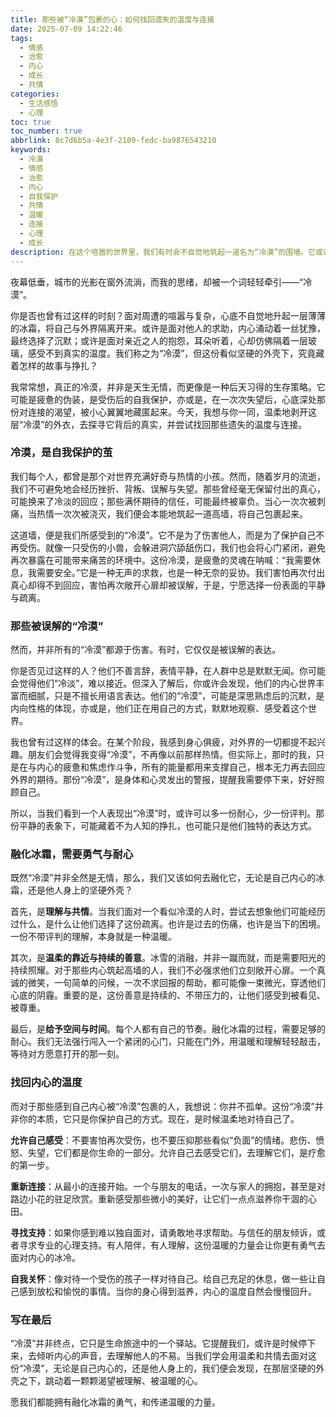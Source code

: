 ```yaml
---
title: 那些被“冷漠”包裹的心：如何找回遗失的温度与连接
date: 2025-07-09 14:22:46
tags:
  - 情感
  - 治愈
  - 内心
  - 成长
  - 共情
categories:
  - 生活感悟
  - 心理
toc: true
toc_number: true
abbrlink: 8c7d6b5a-4e3f-2109-fedc-ba9876543210
keywords:
  - 冷漠
  - 情感
  - 治愈
  - 内心
  - 自我保护
  - 共情
  - 温暖
  - 连接
  - 心理
  - 成长
description: 在这个喧嚣的世界里，我们有时会不自觉地筑起一道名为“冷漠”的围墙。它或许是自我保护，或许是疲惫的伪装。但在这份看似坚硬的背后，往往藏着一颗渴望被理解、被温暖的心。这篇文章，将带你一同探寻冷漠的深层原因，并温柔地指引你，如何一步步融化冰霜，重新感受生命中那些真挚的连接与爱。
---
```


夜幕低垂，城市的光影在窗外流淌，而我的思绪，却被一个词轻轻牵引——“冷漠”。

你是否也曾有过这样的时刻？面对周遭的喧嚣与复杂，心底不自觉地升起一层薄薄的冰霜，将自己与外界隔离开来。或许是面对他人的求助，内心涌动着一丝犹豫，最终选择了沉默；或许是面对亲近之人的抱怨，耳朵听着，心却仿佛隔着一层玻璃，感受不到真实的温度。我们称之为“冷漠”，但这份看似坚硬的外壳下，究竟藏着怎样的故事与挣扎？

我常常想，真正的冷漠，并非是天生无情，而更像是一种后天习得的生存策略。它可能是疲惫的伪装，是受伤后的自我保护，亦或是，在一次次失望后，心底深处那份对连接的渴望，被小心翼翼地藏匿起来。今天，我想与你一同，温柔地剥开这层“冷漠”的外衣，去探寻它背后的真实，并尝试找回那些遗失的温度与连接。

### 冷漠，是自我保护的茧

我们每个人，都曾是那个对世界充满好奇与热情的小孩。然而，随着岁月的流逝，我们不可避免地会经历挫折、背叛、误解与失望。那些曾经毫无保留付出的真心，可能换来了冷淡的回应；那些满怀期待的信任，可能最终被辜负。当心一次次被刺痛，当热情一次次被浇灭，我们便会本能地筑起一道高墙，将自己包裹起来。

这道墙，便是我们所感受到的“冷漠”。它不是为了伤害他人，而是为了保护自己不再受伤。就像一只受伤的小兽，会躲进洞穴舔舐伤口，我们也会将心门紧闭，避免再次暴露在可能带来痛苦的环境中。这份冷漠，是疲惫的灵魂在呐喊：“我需要休息，我需要安全。”它是一种无声的求救，也是一种无奈的妥协。我们害怕再次付出真心却得不到回应，害怕再次敞开心扉却被误解，于是，宁愿选择一份表面的平静与疏离。

### 那些被误解的“冷漠”

然而，并非所有的“冷漠”都源于伤害。有时，它仅仅是被误解的表达。

你是否见过这样的人？他们不善言辞，表情平静，在人群中总是默默无闻。你可能会觉得他们“冷淡”，难以接近。但深入了解后，你或许会发现，他们的内心世界丰富而细腻，只是不擅长用语言表达。他们的“冷漠”，可能是深思熟虑后的沉默，是内向性格的体现，亦或是，他们正在用自己的方式，默默地观察、感受着这个世界。

我也曾有过这样的体会。在某个阶段，我感到身心俱疲，对外界的一切都提不起兴趣。朋友们会觉得我变得“冷漠”，不再像以前那样热情。但实际上，那时的我，只是在与内心的疲惫和焦虑作斗争，所有的能量都用来支撑自己，根本无力再去回应外界的期待。那份“冷漠”，是身体和心灵发出的警报，提醒我需要停下来，好好照顾自己。

所以，当我们看到一个人表现出“冷漠”时，或许可以多一份耐心，少一份评判。那份平静的表象下，可能藏着不为人知的挣扎，也可能只是他们独特的表达方式。

### 融化冰霜，需要勇气与耐心

既然“冷漠”并非全然是无情，那么，我们又该如何去融化它，无论是自己内心的冰霜，还是他人身上的坚硬外壳？

首先，是**理解与共情**。当我们面对一个看似冷漠的人时，尝试去想象他们可能经历过什么，是什么让他们选择了这份疏离。也许是过去的伤痛，也许是当下的困境。一份不带评判的理解，本身就是一种温暖。

其次，是**温柔的靠近与持续的善意**。冰雪的消融，并非一蹴而就，而是需要阳光的持续照耀。对于那些内心筑起高墙的人，我们不必强求他们立刻敞开心扉。一个真诚的微笑，一句简单的问候，一次不求回报的帮助，都可能像一束微光，穿透他们心底的阴霾。重要的是，这份善意是持续的、不带压力的，让他们感受到被看见、被尊重。

最后，是**给予空间与时间**。每个人都有自己的节奏。融化冰霜的过程，需要足够的耐心。我们无法强行闯入一个紧闭的心门，只能在门外，用温暖和理解轻轻敲击，等待对方愿意打开的那一刻。

### 找回内心的温度

而对于那些感到自己内心被“冷漠”包裹的人，我想说：你并不孤单。这份“冷漠”并非你的本质，它只是你保护自己的方式。现在，是时候温柔地对待自己了。

**允许自己感受**：不要害怕再次受伤，也不要压抑那些看似“负面”的情绪。悲伤、愤怒、失望，它们都是你生命的一部分。允许自己去感受它们，去理解它们，是疗愈的第一步。

**重新连接**：从最小的连接开始。一个与朋友的电话，一次与家人的拥抱，甚至是对路边小花的驻足欣赏。重新感受那些微小的美好，让它们一点点滋养你干涸的心田。

**寻找支持**：如果你感到难以独自面对，请勇敢地寻求帮助。与信任的朋友倾诉，或者寻求专业的心理支持。有人陪伴，有人理解，这份温暖的力量会让你更有勇气去面对内心的冰冷。

**自我关怀**：像对待一个受伤的孩子一样对待自己。给自己充足的休息，做一些让自己感到放松和愉悦的事情。当你的身心得到滋养，内心的温度自然会慢慢回升。

### 写在最后

“冷漠”并非终点，它只是生命旅途中的一个驿站。它提醒我们，或许是时候停下来，去倾听内心的声音，去理解他人的不易。当我们学会用温柔和共情去面对这份“冷漠”，无论是自己内心的，还是他人身上的，我们便会发现，在那层坚硬的外壳之下，跳动着一颗颗渴望被理解、被温暖的心。

愿我们都能拥有融化冰霜的勇气，和传递温暖的力量。